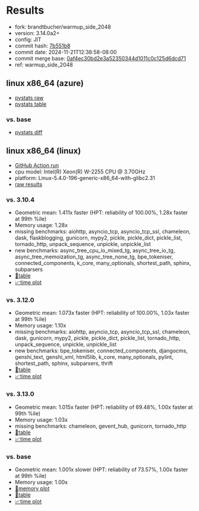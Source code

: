 # Results

- fork: brandtbucher/warmup_side_2048
- version: 3.14.0a2+
- config: JIT
- commit hash: [7b551b8](https://github.com/brandtbucher/cpython/commit/7b551b8)
- commit date: 2024-11-21T12:38:58-08:00
- commit merge base: [0af4ec30bd2e3a52350344d1011c0c125d6dcd71](https://github.com/python/cpython/commit/0af4ec30bd2e3a52350344d1011c0c125d6dcd71)
- ref: warmup_side_2048

## linux x86_64 (azure)

- [pystats raw](bm-20241121-azure-x86_64-brandtbucher-warmup_side_2048-3.14.0a2%2B-7b551b8-pystats.json)
- [pystats table](bm-20241121-azure-x86_64-brandtbucher-warmup_side_2048-3.14.0a2%2B-7b551b8-pystats.md)

### vs. base

- [pystats diff](bm-20241121-azure-x86_64-brandtbucher-warmup_side_2048-3.14.0a2%2B-7b551b8-pystats-vs-base.md)

## linux x86_64 (linux)

- [GitHub Action run](https://github.com/faster-cpython/benchmarking/actions/runs/11961414736)
- cpu model: Intel(R) Xeon(R) W-2255 CPU @ 3.70GHz
- platform: Linux-5.4.0-196-generic-x86_64-with-glibc2.31
- [raw results](bm-20241121-linux-x86_64-brandtbucher-warmup_side_2048-3.14.0a2%2B-7b551b8.json)

### vs. 3.10.4

- Geometric mean: 1.411x faster (HPT: reliability of 100.00%, 1.28x faster at 99th %ile)
- Memory usage: 1.28x
- missing benchmarks: aiohttp, asyncio_tcp, asyncio_tcp_ssl, chameleon, dask, flaskblogging, gunicorn, mypy2, pickle, pickle_dict, pickle_list, tornado_http, unpack_sequence, unpickle, unpickle_list
- new benchmarks: async_tree_cpu_io_mixed_tg, async_tree_io_tg, async_tree_memoization_tg, async_tree_none_tg, bpe_tokeniser, connected_components, k_core, many_optionals, shortest_path, sphinx, subparsers
- [📄table](bm-20241121-linux-x86_64-brandtbucher-warmup_side_2048-3.14.0a2%2B-7b551b8-vs-3.10.4.md)
- [📈time plot](bm-20241121-linux-x86_64-brandtbucher-warmup_side_2048-3.14.0a2%2B-7b551b8-vs-3.10.4.svg)

### vs. 3.12.0

- Geometric mean: 1.073x faster (HPT: reliability of 100.00%, 1.03x faster at 99th %ile)
- Memory usage: 1.10x
- missing benchmarks: aiohttp, asyncio_tcp, asyncio_tcp_ssl, chameleon, dask, gunicorn, mypy2, pickle, pickle_dict, pickle_list, tornado_http, unpack_sequence, unpickle, unpickle_list
- new benchmarks: bpe_tokeniser, connected_components, djangocms, genshi_text, genshi_xml, html5lib, k_core, many_optionals, pylint, shortest_path, sphinx, subparsers, thrift
- [📄table](bm-20241121-linux-x86_64-brandtbucher-warmup_side_2048-3.14.0a2%2B-7b551b8-vs-3.12.0.md)
- [📈time plot](bm-20241121-linux-x86_64-brandtbucher-warmup_side_2048-3.14.0a2%2B-7b551b8-vs-3.12.0.svg)

### vs. 3.13.0

- Geometric mean: 1.015x faster (HPT: reliability of 69.48%, 1.00x faster at 99th %ile)
- Memory usage: 1.03x
- missing benchmarks: chameleon, gevent_hub, gunicorn, tornado_http
- [📄table](bm-20241121-linux-x86_64-brandtbucher-warmup_side_2048-3.14.0a2%2B-7b551b8-vs-3.13.0.md)
- [📈time plot](bm-20241121-linux-x86_64-brandtbucher-warmup_side_2048-3.14.0a2%2B-7b551b8-vs-3.13.0.svg)

### vs. base

- Geometric mean: 1.001x slower (HPT: reliability of 73.57%, 1.00x faster at 99th %ile)
- Memory usage: 1.00x
- [🧠memory plot](bm-20241121-linux-x86_64-brandtbucher-warmup_side_2048-3.14.0a2%2B-7b551b8-vs-base-mem.svg)
- [📄table](bm-20241121-linux-x86_64-brandtbucher-warmup_side_2048-3.14.0a2%2B-7b551b8-vs-base.md)
- [📈time plot](bm-20241121-linux-x86_64-brandtbucher-warmup_side_2048-3.14.0a2%2B-7b551b8-vs-base.svg)


